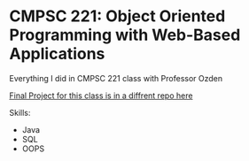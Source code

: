 # CMPSC 221: Object Oriented Programming with Web-Based Applications
Everything I did in CMPSC 221 class with Professor Ozden

[Final Project for this class is in a diffrent repo here](https://github.com/SethuSenthil/ElectronicsShop)

Skills:
- Java
- SQL
- OOPS
